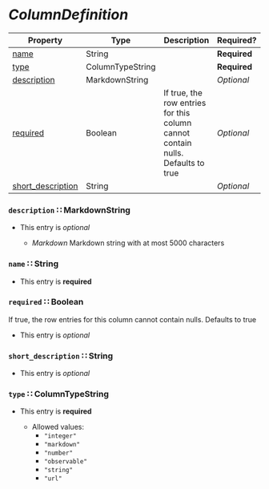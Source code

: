 <a id="map8"></a>
# *ColumnDefinition*

| Property | Type | Description | Required? |
| -------- | ---- | ----------- | --------- |
|[name](#name-string)|String| |**Required**|
|[type](#type-columntypestring)|ColumnTypeString| |**Required**|
|[description](#description-markdownstring)|MarkdownString| |_Optional_|
|[required](#required-boolean)|Boolean|If true, the row entries for this column cannot contain nulls. Defaults to true|_Optional_|
|[short_description](#short_description-string)|String| |_Optional_|


<a id="description-markdownstring"></a>
### `description` ∷ MarkdownString

* This entry is _optional_


  * *Markdown* Markdown string with at most 5000 characters

<a id="name-string"></a>
### `name` ∷ String

* This entry is **required**



<a id="required-boolean"></a>
### `required` ∷ Boolean

If true, the row entries for this column cannot contain nulls. Defaults to true

* This entry is _optional_



<a id="short_description-string"></a>
### `short_description` ∷ String

* This entry is _optional_



<a id="type-columntypestring"></a>
### `type` ∷ ColumnTypeString

* This entry is **required**


  * Allowed values:
    * `"integer"`
    * `"markdown"`
    * `"number"`
    * `"observable"`
    * `"string"`
    * `"url"`

